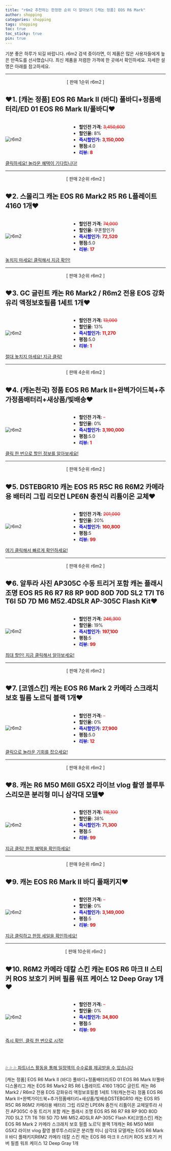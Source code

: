 ```yaml
---
title: "r6m2 추천하는 한정판 순위 더 알아보기 [캐논 정품] EOS R6 Mark"
author: shopping
categories: shopping
tags: shopping
toc: true
toc_sticky: true
pin: true
---
```

기분 좋은 하루가 되길 바랍니다. r6m2 검색 중이라면, 이 제품은 많은 사용자들에게 높은 만족도를 선사했습니다. 최신 제품을 저렴한 가격에 한 곳에서 확인하세요. 자세한 설명은 아래를 참고하세요.

---
<p class="toplist" style="margin: 0 auto; display: block; width: fit-content;">[ 판매 1순위 r6m2 ]</p>

<h2><strong>❤️1. [캐논 정품] EOS R6 Mark II (바디) 풀바디+정품배터리/ED 01 EOS R6 Mark II/풀바디❤️</strong></h2>

<div style="display: flex; align-items: center;">
    <div style="flex: 0.4;">
        <img src="https://thumbnail7.coupangcdn.com/thumbnails/remote/230x230ex/image/vendor_inventory/06f2/703745bfe0ed61821729f29d015c28c1d59b4bea02854b99be612b856204.jpg" alt="r6m2" style="max-width: 100%;">
    </div>
    <div style="flex: 0.6; margin-left: 10px;">
        <ul>
            <li><strong>할인전 가격:</strong> <del style="color: red;">3,450,600</del></li>
            <li><strong>할인율:</strong> 8%</li>
            <li><span style='color:blue'><strong>즉시할인가:</strong></span> <span style='color:red'><strong>3,150,000</strong></span></li>
            <li><strong>평점:</strong>4.0</li>
            <li><span style='color:blue'><strong>리뷰:</strong></span> <span style='color:red'><strong>8</strong></span></li>
        </ul>
    </div>
</div>
<div class="center">
    <a href="https://William4Davisa.github.io?lptag=AF9450613&subid=githubio&pageKey=7402483161&traceid=V0-153&itemId=19162984007&vendorItemId=86836987123" class="myButton">
        클릭하세요! 놀라운 혜택이 기다립니다!
    </a>
</div>


---
<p class="toplist" style="margin: 0 auto; display: block; width: fit-content;">[ 판매 2순위 r6m2 ]</p>

<h2><strong>❤️2. 스몰리그 캐논 EOS R6 Mark2 R5 R6 L플레이트 4160 1개❤️</strong></h2>

<div style="display: flex; align-items: center;">
    <div style="flex: 0.4;">
        <img src="https://thumbnail7.coupangcdn.com/thumbnails/remote/230x230ex/image/retail/images/2023/03/17/11/8/25342616-d4a6-4240-8bfb-68244670266f.jpg" alt="r6m2" style="max-width: 100%;">
    </div>
    <div style="flex: 0.6; margin-left: 10px;">
        <ul>
            <li><strong>할인전 가격:</strong> <del style="color: red;">74,000</del></li>
            <li><strong>할인율:</strong> 쿠폰할인가</li>
            <li><span style='color:blue'><strong>즉시할인가:</strong></span> <span style='color:red'><strong>72,520</strong></span></li>
            <li><strong>평점:</strong>5.0</li>
            <li><span style='color:blue'><strong>리뷰:</strong></span> <span style='color:red'><strong>17</strong></span></li>
        </ul>
    </div>
</div>
<div class="center">
    <a href="https://William4Davisa.github.io?lptag=AF9450613&subid=githubio&pageKey=7203979974&traceid=V0-153&itemId=18215512829&vendorItemId=85363408855" class="myButton">
        놓치지 마세요! 클릭해서 지금 확인!
    </a>
</div>


---
<p class="toplist" style="margin: 0 auto; display: block; width: fit-content;">[ 판매 3순위 r6m2 ]</p>

<h2><strong>❤️3. GC 글린트 캐논 R6 Mark2 / R6m2 전용 EOS 강화유리 액정보호필름 1세트 1개❤️</strong></h2>

<div style="display: flex; align-items: center;">
    <div style="flex: 0.4;">
        <img src="https://thumbnail6.coupangcdn.com/thumbnails/remote/230x230ex/image/vendor_inventory/ed28/0c8f66fb1bbb485cbd419ac9e70a0e8f765e1b22bcb509f3f45b7a311c78.jpg" alt="r6m2" style="max-width: 100%;">
    </div>
    <div style="flex: 0.6; margin-left: 10px;">
        <ul>
            <li><strong>할인전 가격:</strong> <del style="color: red;">13,000</del></li>
            <li><strong>할인율:</strong> 13%</li>
            <li><span style='color:blue'><strong>즉시할인가:</strong></span> <span style='color:red'><strong>11,270</strong></span></li>
            <li><strong>평점:</strong>5.0</li>
            <li><span style='color:blue'><strong>리뷰:</strong></span> <span style='color:red'><strong>1</strong></span></li>
        </ul>
    </div>
</div>
<div class="center">
    <a href="https://William4Davisa.github.io?lptag=AF9450613&subid=githubio&pageKey=8147744481&traceid=V0-153&itemId=23172667672&vendorItemId=90205403972" class="myButton">
        절대 놓치지 마세요! 지금 클릭!
    </a>
</div>


---
<p class="toplist" style="margin: 0 auto; display: block; width: fit-content;">[ 판매 4순위 r6m2 ]</p>

<h2><strong>❤️4. (캐논천국) 정품 EOS R6 Mark II+완벽가이드북+추가정품배터리+새상품/빛배송❤️</strong></h2>

<div style="display: flex; align-items: center;">
    <div style="flex: 0.4;">
        <img src="https://thumbnail8.coupangcdn.com/thumbnails/remote/230x230ex/image/vendor_inventory/4700/b8071d658fa2fa99c8b7c2c6b7dcf8a1bfe5cc153fd151d1715a04389585.jpg" alt="r6m2" style="max-width: 100%;">
    </div>
    <div style="flex: 0.6; margin-left: 10px;">
        <ul>
            <li><strong>할인전 가격:</strong> <del style="color: red;">-</del></li>
            <li><strong>할인율:</strong> 0%</li>
            <li><span style='color:blue'><strong>즉시할인가:</strong></span> <span style='color:red'><strong>3,190,000</strong></span></li>
            <li><strong>평점:</strong>5.0</li>
            <li><span style='color:blue'><strong>리뷰:</strong></span> <span style='color:red'><strong>1</strong></span></li>
        </ul>
    </div>
</div>
<div class="center">
    <a href="https://William4Davisa.github.io?lptag=AF9450613&subid=githubio&pageKey=7343000381&traceid=V0-153&itemId=18877961882&vendorItemId=85704580114" class="myButton">
        클릭 한 번으로 할인 정보를 알아보세요!
    </a>
</div>


---
<p class="toplist" style="margin: 0 auto; display: block; width: fit-content;">[ 판매 5순위 r6m2 ]</p>

<h2><strong>❤️5. DSTEBGR10 캐논 EOS R5 R5C R6 R6M2 카메라용 배터리 그립 리모컨 LPE6N 충전식 리튬이온 교체❤️</strong></h2>

<div style="display: flex; align-items: center;">
    <div style="flex: 0.4;">
        <img src="https://thumbnail10.coupangcdn.com/thumbnails/remote/230x230ex/image/vendor_inventory/26e7/236689504b07c7f56a868462c01647d818ff45e3697c037404a04a400566.jpg" alt="r6m2" style="max-width: 100%;">
    </div>
    <div style="flex: 0.6; margin-left: 10px;">
        <ul>
            <li><strong>할인전 가격:</strong> <del style="color: red;">201,000</del></li>
            <li><strong>할인율:</strong> 20%</li>
            <li><span style='color:blue'><strong>즉시할인가:</strong></span> <span style='color:red'><strong>160,800</strong></span></li>
            <li><strong>평점:</strong>5</li>
            <li><span style='color:blue'><strong>리뷰:</strong></span> <span style='color:red'><strong>99</strong></span></li>
        </ul>
    </div>
</div>
<div class="center">
    <a href="https://William4Davisa.github.io?lptag=AF9450613&subid=githubio&pageKey=8228784197&traceid=V0-153&itemId=23676076510&vendorItemId=90701295138" class="myButton">
        여기 클릭해서 빠르게 확인하세요!
    </a>
</div>


---
<p class="toplist" style="margin: 0 auto; display: block; width: fit-content;">[ 판매 6순위 r6m2 ]</p>

<h2><strong>❤️6. 알투라 사진 AP305C 수동 트리거 포함 캐논 플래시 조명 EOS R5 R6 R7 R8 RP 90D 80D 70D SL2 T7I T6 T6I 5D 7D M6 M52.4DSLR AP-305C Flash Kit❤️</strong></h2>

<div style="display: flex; align-items: center;">
    <div style="flex: 0.4;">
        <img src="https://thumbnail10.coupangcdn.com/thumbnails/remote/230x230ex/image/vendor_inventory/1a3b/eff343d3d0c08558edf87486f2b06255b65fc3a1b6798edebef543926373.jpg" alt="r6m2" style="max-width: 100%;">
    </div>
    <div style="flex: 0.6; margin-left: 10px;">
        <ul>
            <li><strong>할인전 가격:</strong> <del style="color: red;">246,300</del></li>
            <li><strong>할인율:</strong> 19%</li>
            <li><span style='color:blue'><strong>즉시할인가:</strong></span> <span style='color:red'><strong>197,100</strong></span></li>
            <li><strong>평점:</strong>5</li>
            <li><span style='color:blue'><strong>리뷰:</strong></span> <span style='color:red'><strong>99</strong></span></li>
        </ul>
    </div>
</div>
<div class="center">
    <a href="https://William4Davisa.github.io?lptag=AF9450613&subid=githubio&pageKey=7821859717&traceid=V0-153&itemId=21247804813&vendorItemId=89987070638" class="myButton">
        최대 할인! 지금 클릭해서 알아보세요!
    </a>
</div>


---
<p class="toplist" style="margin: 0 auto; display: block; width: fit-content;">[ 판매 7순위 r6m2 ]</p>

<h2><strong>❤️7. [코엠스킨] 캐논 EOS R6 Mark 2 카메라 스크래치 보호 필름 노르딕 블랙 1개❤️</strong></h2>

<div style="display: flex; align-items: center;">
    <div style="flex: 0.4;">
        <img src="https://thumbnail6.coupangcdn.com/thumbnails/remote/230x230ex/image/vendor_inventory/04ab/f93f749a640e9ec4d0ff5216c35b2f435f2afb08fc4daab3d168d7af7301.jpg" alt="r6m2" style="max-width: 100%;">
    </div>
    <div style="flex: 0.6; margin-left: 10px;">
        <ul>
            <li><strong>할인전 가격:</strong> <del style="color: red;">-</del></li>
            <li><strong>할인율:</strong> 0%</li>
            <li><span style='color:blue'><strong>즉시할인가:</strong></span> <span style='color:red'><strong>27,900</strong></span></li>
            <li><strong>평점:</strong>5.0</li>
            <li><span style='color:blue'><strong>리뷰:</strong></span> <span style='color:red'><strong>12</strong></span></li>
        </ul>
    </div>
</div>
<div class="center">
    <a href="https://William4Davisa.github.io?lptag=AF9450613&subid=githubio&pageKey=7059031549&traceid=V0-153&itemId=17496800380&vendorItemId=90144407334" class="myButton">
        클릭으로 놀라운 기회를 잡으세요!
    </a>
</div>


---
<p class="toplist" style="margin: 0 auto; display: block; width: fit-content;">[ 판매 8순위 r6m2 ]</p>

<h2><strong>❤️8. 캐논 R6 M50 M6II G5X2 라이브 vlog 촬영 블루투스리모콘 분리형 미니 삼각대 모델❤️</strong></h2>

<div style="display: flex; align-items: center;">
    <div style="flex: 0.4;">
        <img src="https://thumbnail8.coupangcdn.com/thumbnails/remote/230x230ex/image/vendor_inventory/4878/643b2fd136afbf04449ff5467a25d4c35aa24be0955742709cfaddcc1e56.png" alt="r6m2" style="max-width: 100%;">
    </div>
    <div style="flex: 0.6; margin-left: 10px;">
        <ul>
            <li><strong>할인전 가격:</strong> <del style="color: red;">116,100</del></li>
            <li><strong>할인율:</strong> 38%</li>
            <li><span style='color:blue'><strong>즉시할인가:</strong></span> <span style='color:red'><strong>71,300</strong></span></li>
            <li><strong>평점:</strong>5</li>
            <li><span style='color:blue'><strong>리뷰:</strong></span> <span style='color:red'><strong>99</strong></span></li>
        </ul>
    </div>
</div>
<div class="center">
    <a href="https://William4Davisa.github.io?lptag=AF9450613&subid=githubio&pageKey=6662779867&traceid=V0-153&itemId=15298697265&vendorItemId=82519082464" class="myButton">
        지금 클릭! 한정 혜택을 확인하세요!
    </a>
</div>


---
<p class="toplist" style="margin: 0 auto; display: block; width: fit-content;">[ 판매 9순위 r6m2 ]</p>

<h2><strong>❤️9. 캐논 EOS R6 Mark II 바디 풀패키지❤️</strong></h2>

<div style="display: flex; align-items: center;">
    <div style="flex: 0.4;">
        <img src="https://thumbnail9.coupangcdn.com/thumbnails/remote/230x230ex/image/vendor_inventory/62f8/3f7139b747de7e639d073961a94a57f466e16128370c75e193c03563745d.jpg" alt="r6m2" style="max-width: 100%;">
    </div>
    <div style="flex: 0.6; margin-left: 10px;">
        <ul>
            <li><strong>할인전 가격:</strong> <del style="color: red;">-</del></li>
            <li><strong>할인율:</strong> 0%</li>
            <li><span style='color:blue'><strong>즉시할인가:</strong></span> <span style='color:red'><strong>3,149,000</strong></span></li>
            <li><strong>평점:</strong>5</li>
            <li><span style='color:blue'><strong>리뷰:</strong></span> <span style='color:red'><strong>99</strong></span></li>
        </ul>
    </div>
</div>
<div class="center">
    <a href="https://William4Davisa.github.io?lptag=AF9450613&subid=githubio&pageKey=8212153538&traceid=V0-153&itemId=23574474617&vendorItemId=90600392659" class="myButton">
        지금 클릭하고 한정 세일을 확인하세요!
    </a>
</div>


---
<p class="toplist" style="margin: 0 auto; display: block; width: fit-content;">[ 판매 10순위 r6m2 ]</p>

<h2><strong>❤️10. R6M2 카메라 데칼 스킨 캐논 EOS R6 마크 II 스티커 ROS 보호기 커버 필름 워프 케이스 12 Deep Gray 1개❤️</strong></h2>

<div style="display: flex; align-items: center;">
    <div style="flex: 0.4;">
        <img src="https://thumbnail6.coupangcdn.com/thumbnails/remote/230x230ex/image/vendor_inventory/7ad6/7a88d7ddc11a255f13a64ac2ddd2b3e1a00b82811a07bb87504df62d32a6.jpg" alt="r6m2" style="max-width: 100%;">
    </div>
    <div style="flex: 0.6; margin-left: 10px;">
        <ul>
            <li><strong>할인전 가격:</strong> <del style="color: red;">-</del></li>
            <li><strong>할인율:</strong> 0%</li>
            <li><span style='color:blue'><strong>즉시할인가:</strong></span> <span style='color:red'><strong>34,800</strong></span></li>
            <li><strong>평점:</strong>5</li>
            <li><span style='color:blue'><strong>리뷰:</strong></span> <span style='color:red'><strong>99</strong></span></li>
        </ul>
    </div>
</div>
<div class="center">
    <a href="https://William4Davisa.github.io?lptag=AF9450613&subid=githubio&pageKey=6967889367&traceid=V0-153&itemId=16986318534&vendorItemId=88804666451" class="myButton">
        즉시 확인, 클릭 한 번으로 시작!
    </a>
</div>

<br><br><br>[💦 💦 💦 파트너스 활동을 통해 일정액의 수수료를 제공받을 수 있습니다](https://link.coupang.com/a/bcpT2c)<br><br>[캐논 정품] EOS R6 Mark II (바디) 풀바디+정품배터리/ED 01 EOS R6 Mark II/풀바디스몰리그 캐논 EOS R6 Mark2 R5 R6 L플레이트 4160 1개GC 글린트 캐논 R6 Mark2 / R6m2 전용 EOS 강화유리 액정보호필름 1세트 1개(캐논천국) 정품 EOS R6 Mark II+완벽가이드북+추가정품배터리+새상품/빛배송DSTEBGR10 캐논 EOS R5 R5C R6 R6M2 카메라용 배터리 그립 리모컨 LPE6N 충전식 리튬이온 교체알투라 사진 AP305C 수동 트리거 포함 캐논 플래시 조명 EOS R5 R6 R7 R8 RP 90D 80D 70D SL2 T7I T6 T6I 5D 7D M6 M52.4DSLR AP-305C Flash Kit[코엠스킨] 캐논 EOS R6 Mark 2 카메라 스크래치 보호 필름 노르딕 블랙 1개캐논 R6 M50 M6II G5X2 라이브 vlog 촬영 블루투스리모콘 분리형 미니 삼각대 모델캐논 EOS R6 Mark II 바디 풀패키지R6M2 카메라 데칼 스킨 캐논 EOS R6 마크 II 스티커 ROS 보호기 커버 필름 워프 케이스 12 Deep Gray 1개